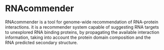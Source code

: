 # RNAcommender
RNAcommender is a tool for genome-wide recommendation of RNA-protein interactions. it is a recommender system capable of suggesting RNA targets to unexplored RNA binding proteins, by propagating the available interaction information, taking into account the protein domain composition and the RNA predicted secondary structure.
